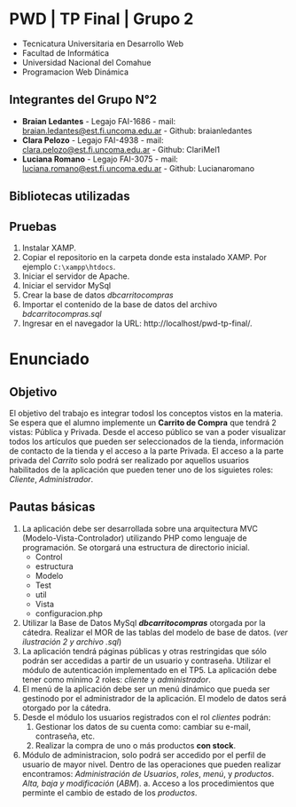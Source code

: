 # PWD | TP Final | Grupo 2
- Tecnicatura Universitaria en Desarrollo Web
- Facultad de Informática
- Universidad Nacional del Comahue
- Programacion Web Dinámica

## Integrantes del Grupo N°2
- **Braian Ledantes** - Legajo FAI-1686 - mail: braian.ledantes@est.fi.uncoma.edu.ar - Github: braianledantes
- **Clara Pelozo** - Legajo FAI-4938 - mail: clara.pelozo@est.fi.uncoma.edu.ar - Github: ClariMel1
- **Luciana Romano** - Legajo FAI-3075 - mail: luciana.romano@est.fi.uncoma.edu.ar - Github: Lucianaromano

## Bibliotecas utilizadas
<!-- TODO: agregar las bibliotecas -->

## Pruebas
1. Instalar XAMP.
2. Copiar el repositorio en la carpeta donde esta instalado XAMP. Por ejemplo `C:\xampp\htdocs`.
3. Iniciar el servidor de Apache.
4. Iniciar el servidor MySql
5. Crear la base de datos *dbcarritocompras*
6. Importar el contenido de la base de datos del archivo *bdcarritocompras.sql*
7. Ingresar en el navegador la URL: http://localhost/pwd-tp-final/.

# Enunciado
## Objetivo
El objetivo del trabajo es integrar todosl los conceptos vistos en la materia. Se espera que el alumno implemente un **Carrito de Compra** que tendrá 2 vistas: Pública y Privada.
Desde el acceso público se van a poder visualizar todos los artículos que pueden ser seleccionados de la tienda, información de contacto de la tienda y el acceso a la parte Privada.
El acceso a la parte privada del *Carrito* solo podrá ser realizado por aquellos usuarios habilitados de la aplicación que pueden tener uno de los siguietes roles: *Cliente*, *Administrador*.
## Pautas básicas
1. La aplicación debe ser desarrollada sobre una arquitectura MVC (Modelo-Vista-Controlador) utilizando PHP como lenguaje de programación. Se otorgará una estructura de directorio inicial.
    - Control
    - estructura
    - Modelo
    - Test
    - util
    - Vista
    - configuracion.php
2. Utilizar la Base de Datos MySql ***dbcarritocompras*** otorgada por la cátedra. Realizar el MOR de las tablas del modelo de base de datos. (*ver ilustración 2 y archivo .sql*)
3. La aplicación tendrá páginas públicas y otras restringidas que sólo podrán ser accedidas a partir de un usuario y contraseña. Utilizar el módulo de autenticación implementado en el TP5. La aplicación debe tener como mínimo 2 roles: *cliente* y *administrador*.
4. El menú de la aplicación debe ser un menú dinámico que pueda ser gestinodo por el administrador de la aplicación. El modelo de datos será otorgado por la cátedra.
5. Desde el módulo los usuarios registrados con el rol *clientes* podrán:
    1. Gestionar los datos de su cuenta como: cambiar su e-mail, contraseña, etc.
    2. Realizar la compra de uno o más productos **con stock**.
6. Módulo de administracion, solo podrá ser accedido por el perfil de usuario de mayor nivel. Dentro de las operaciones que pueden realizar encontramos: *Administración de Usuarios*, *roles*, *menú*, y *productos*. *Alta, baja y modificación* (*ABM*).
    a. Acceso a los procedimientos que perminte el cambio de estado de los *productos*.